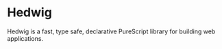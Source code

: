 # Hedwig

Hedwig is a fast, type safe, declarative PureScript library for building web
applications.
